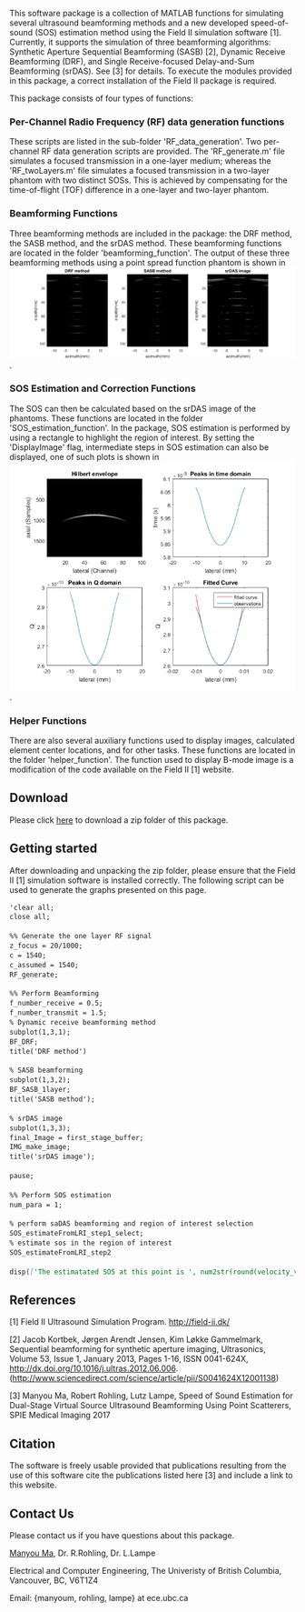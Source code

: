 This software package is a collection of MATLAB functions for simulating several ultrasound beamforming methods and a new developed speed-of-sound (SOS) estimation method using the Field II simulation software [1]. Currently, it supports the simulation of three beamforming algorithms: Synthetic Aperture Sequential Beamforming (SASB) [2], Dynamic Receive Beamforming (DRF), and Single Receive-focused Delay-and-Sum Beamforming (srDAS). See [3] for details. To execute the modules provided in this package, a correct installation of the Field II package is required.

This package consists of four types of functions:

### Per-Channel Radio Frequency (RF) data generation functions

These scripts are listed in the sub-folder 'RF_data_generation'. Two per-channel RF data generation scripts are provided. The 'RF_generate.m' file simulates a focused transmission in a one-layer medium; whereas the 'RF_twoLayers.m' file simulates a focused transmission in a two-layer phantom with two distinct SOSs. This is achieved by compensating for the time-of-flight (TOF) difference in a one-layer and two-layer phantom.

### Beamforming Functions
Three beamforming methods are included in the package: the DRF method, the SASB method, and the srDAS method. These beamforming functions are located in the folder 'beamforming_function'. The output of these three beamforming methods using a point spread function phantom is shown in ![Figure 1](output_beamforming.png).

### SOS Estimation and Correction Functions
The SOS can then be calculated based on the srDAS image of the phantoms. These functions are located in the folder 'SOS_estimation_function'. In the package, SOS estimation is performed by using a rectangle to highlight the region of interest. By setting the 'DisplayImage' flag, intermediate steps in SOS estimation can also be displayed, one of such plots is shown in ![Figure 2](SOS_estimation.png).

### Helper Functions
There are also several auxiliary functions used to display images, calculated element center locations, and for other tasks. These functions are located in the folder 'helper_function'. The function used to display B-mode image is a modification of the code available on the Field II [1] website.

## Download
Please click [here](http://www.ece.ubc.ca/~manyoum/dual_stage_sos/dual_stage_sos.zip) to download a zip folder of this package.

## Getting started
After downloading and unpacking the zip folder, please ensure that the Field II [1] simulation software is installed correctly. The following script can be used to generate the graphs presented on this page.

```markdown
'clear all;
close all;

%% Generate the one layer RF signal
z_focus = 20/1000;
c = 1540;
c_assumed = 1540;
RF_generate;

%% Perform Beamforming
f_number_receive = 0.5;
f_number_transmit = 1.5;
% Dynamic receive beamforming method
subplot(1,3,1);
BF_DRF;
title('DRF method')

% SASB beamforming
subplot(1,3,2);
BF_SASB_1layer;
title('SASB method');

% srDAS image
subplot(1,3,3);
final_Image = first_stage_buffer;
IMG_make_image;
title('srDAS image');

pause;

%% Perform SOS estimation
num_para = 1;

% perform saDAS beamforming and region of interest selection
SOS_estimateFromLRI_step1_select;
% estimate sos in the region of interest
SOS_estimateFromLRI_step2

disp(['The estimatated SOS at this point is ', num2str(round(velocity_vector)), 'm/s' ]);'
```

## References

[1] Field II Ultrasound Simulation Program. http://field-ii.dk/

[2] Jacob Kortbek, Jørgen Arendt Jensen, Kim Løkke Gammelmark, Sequential beamforming for synthetic aperture imaging, Ultrasonics, Volume 53, Issue 1, January 2013, Pages 1-16, ISSN 0041-624X, http://dx.doi.org/10.1016/j.ultras.2012.06.006. (http://www.sciencedirect.com/science/article/pii/S0041624X12001138)

[3] Manyou Ma, Robert Rohling, Lutz Lampe, Speed of Sound Estimation for Dual-Stage Virtual Source Ultrasound Beamforming Using Point Scatterers, SPIE Medical Imaging 2017

## Citation

The software is freely usable provided that publications resulting from the use of this software cite the publications listed here [3] and include a link to this website.

## Contact Us

Please contact us if you have questions about this package.

[Manyou Ma](manyouma.github.io), Dr. R.Rohling, Dr. L.Lampe

Electrical and Computer Engineering,
The Univeristy of British Columbia,
Vancouver, BC, V6T1Z4

Email: {manyoum, rohling, lampe} at ece.ubc.ca

